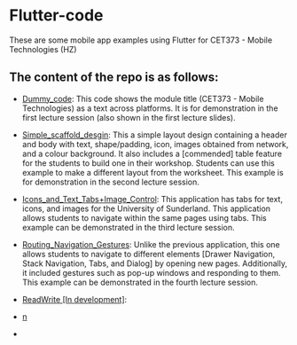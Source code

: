 # Flutter-code
These are some mobile app examples using Flutter for CET373 - Mobile Technologies (HZ)

## The content of the repo is as follows:
- <ins>Dummy_code</ins>: This code shows the module title (CET373 - Mobile Technologies) as a text across platforms. It is for demonstration in the first lecture session (also shown in the first lecture slides).

- <ins>Simple_scaffold_desgin</ins>: This a simple layout design containing a header and body with text, shape/padding, icon, images obtained from network, and a colour background. It also includes a [commended] table feature for the students to build one in their workshop. Students can use this example to make a different layout from the worksheet. This example is for demonstration in the second lecture session.

- <ins>Icons_and_Text_Tabs+Image_Control</ins>: This application has tabs for text, icons, and images for the University of Sunderland. This application allows students to navigate within the same pages using tabs. This example can be demonstrated in the third lecture session.

- <ins>Routing_Navigation_Gestures</ins>: Unlike the previous application, this one allows students to navigate to different elements [Drawer Navigation, Stack Navigation, Tabs, and Dialog] by opening new pages. Additionally, it included gestures such as pop-up windows and responding to them. This example can be demonstrated in the fourth lecture session.

- <ins>ReadWrite [In development]</ins>:

- <ins>n</ins>

- 
